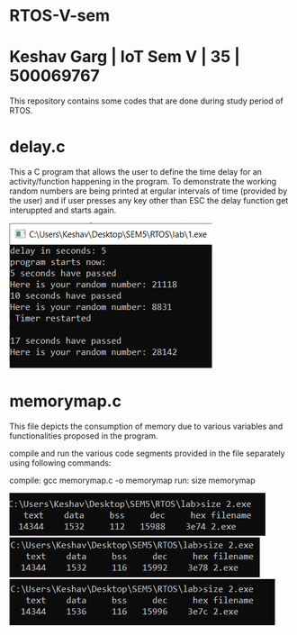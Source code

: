 # RTOS-V-sem
# Keshav Garg | IoT Sem V | 35 | 500069767
This repository contains some codes that are done during study period of RTOS.

# delay.c
This a C program that allows the user to  define the time delay for an activity/function happening in the program.
To demonstrate the working random numbers are being printed at ergular intervals of time (provided by the user) and if user presses any key other than ESC the delay function get interuppted and starts again.

![output screenshot](delay.png)

# memorymap.c

This file depicts the consumption of memory due to various variables and functionalities proposed in the program.

compile and run the various code segments provided in the file separately using following commands:

compile: gcc memorymap.c -o memorymap
run:     size memorymap

![output screen shot memorymap](memorysize.png)
![output screen shot memorymap2](memorysize2.png)
![output screen shot memorymap3](memorysize3.png)
